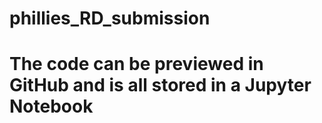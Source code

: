 # phillies_RD_submission
# The code can be previewed in GitHub and is all stored in a Jupyter Notebook
